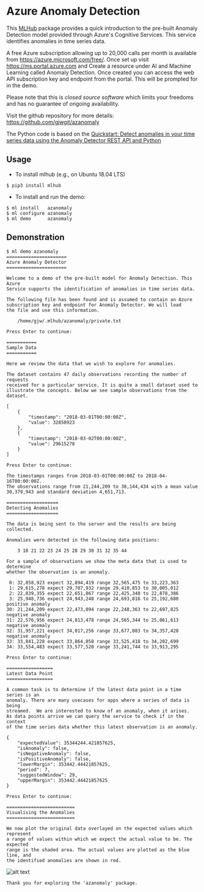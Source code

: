 Azure Anomaly Detection
=======================

This [MLHub](https://mlhub.ai) package provides a quick introduction
to the pre-built Anomaly Detection model provided through Azure's
Cognitive Services. This service identifies anomalies in time series
data.

A free Azure subscription allowing up to 20,000 calls per month is
available from https://azure.microsoft.com/free/. Once set up visit
https://ms.portal.azure.com and Create a resource under AI and Machine
Learning called Anomaly Detection. Once created you can access the web
API subscription key and endpoint from the portal. This will be
prompted for in the demo.

Please note that this is *closed source software* which limits your
freedoms and has no guarantee of ongoing availability.

Visit the github repository for more details:
<https://github.com/gjwgit/azanomaly>

The Python code is based on the [Quickstart: Detect anomalies in your
time series data using the Anomaly Detector REST API and
Python](https://docs.microsoft.com/en-us/azure/cognitive-services/anomaly-detector/quickstarts/detect-data-anomalies-python)

Usage
-----

- To install mlhub (e.g., on Ubuntu 18.04 LTS)

```shell
$ pip3 install mlhub
```

- To install and run the demo:

```shell
$ ml install   azanomaly
$ ml configure azanomaly
$ ml demo      azanomaly
```

Demonstration
-------------

```console
$ ml demo azanomaly
======================
Azure Anomaly Detector
======================

Welcome to a demo of the pre-built model for Anomaly Detection. This Azure
Service supports the identification of anomalies in time series data.

The following file has been found and is assumed to contain an Azure 
subscription key and endpoint for Anomaly Detector. We will load 
the file and use this information.

    /home/gjw/.mlhub/azanomaly/private.txt

Press Enter to continue: 

===========
Sample Data
===========

Here we review the data that we wish to explore for anomalies.

The dataset contains 47 daily observations recording the number of requests
received for a particular service. It is quite a small dataset used to 
illustrate the concepts. Below we see sample observations from the dataset.

[
    {
        "timestamp": "2018-03-01T00:00:00Z",
        "value": 32858923
    },
    {
        "timestamp": "2018-03-02T00:00:00Z",
        "value": 29615278
    }
] 

Press Enter to continue: 

The timestamps ranges from 2018-03-01T00:00:00Z to 2018-04-16T00:00:00Z.
The observations range from 21,244,209 to 38,144,434 with a mean value
30,379,943 and standard deviation 4,651,713.

===================
Detecting Anomalies
===================

The data is being sent to the server and the results are being collected.

Anomalies were detected in the following data positions: 

    3 18 21 22 23 24 25 28 29 30 31 32 35 44 

For a sample of observations we show the meta data that is used to determine
whether the observation is an anomaly.

 0: 32,858,923 expect 32,894,419 range 32,565,475 to 33,223,363  
 1: 29,615,278 expect 29,707,932 range 29,410,853 to 30,005,012  
 2: 22,839,355 expect 22,651,867 range 22,425,348 to 22,878,386  
 3: 25,948,736 expect 24,943,248 range 24,693,816 to 25,192,680 positive anomaly
30: 21,244,209 expect 22,473,094 range 22,248,363 to 22,697,825 negative anomaly
31: 22,576,956 expect 24,813,478 range 24,565,344 to 25,061,613 negative anomaly
32: 31,957,221 expect 34,017,256 range 33,677,083 to 34,357,428 negative anomaly
33: 33,841,228 expect 33,864,058 range 33,525,418 to 34,202,699  
34: 33,554,483 expect 33,577,520 range 33,241,744 to 33,913,295  

Press Enter to continue: 

=================
Latest Data Point
=================

A common task is to determine if the latest data point in a time series is an
anomaly. There are many usecases for apps where a series of data is being 
streamed.  We are interested to know of an anomaly, when it arises. 
As data points arrive we can query the service to check if in the context
of the time series data whether this latest observation is an anomaly.

{
    "expectedValue": 35344244.421857625,
    "isAnomaly": false,
    "isNegativeAnomaly": false,
    "isPositiveAnomaly": false,
    "lowerMargin": 353442.44421857625,
    "period": 7,
    "suggestedWindow": 29,
    "upperMargin": 353442.44421857625
}

Press Enter to continue: 

=========================
Visualising the Anomalies
=========================

We now plot the original data overlayed on the expected values which represent
a range of values within which we expect the actual value to be. The expected
range is the shaded area. The actual values are plotted as the blue line, and
the identified anomalies are shown in red.
```
![alt
text](request-data.png "Actual Values versus Range of Expected Values")

```console
Thank you for exploring the 'azanomaly' package.
```

